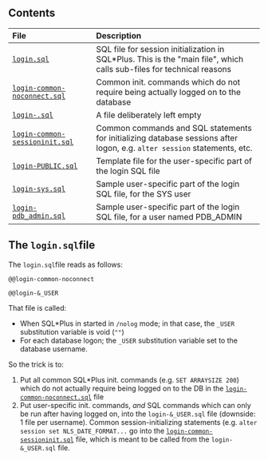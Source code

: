 ## Contents

| File | Description |
|:-----|:------------|
| [`login.sql`](login.sql)  | SQL file for session initialization in SQL\*Plus. This is the "main file", which calls sub-files for technical reasons |
| [`login-common-noconnect.sql`](login-common-noconnect.sql) | Common init. commands which do not require being actually logged on to the database |
| [`login-.sql`](login-.sql) | A file deliberately left empty |
| [`login-common-sessioninit.sql`](login-common-sessioninit.sql) | Common commands and SQL statements for initializing database sessions after logon, e.g. `alter session` statements, etc. |
| [`login-PUBLIC.sql`](login-PUBLIC.sql) | Template file for the user-specific part of the login SQL file |
| [`login-sys.sql`](login-sys.sql) | Sample user-specific part of the login SQL file, for the SYS user |
| [`login-pdb_admin.sql`](login-pdb_admin.sql) | Sample user-specific part of the login SQL file, for a user named PDB_ADMIN |

## The `login.sql`file

The `login.sql`file reads as follows:
```
@@login-common-noconnect

@@login-&_USER
```
That file is called:
* When SQL\*Plus in started in `/nolog` mode; in that case, the `_USER` substitution variable is void (`""`)
* For each database logon; the `_USER` substitution variable set to the database username.

So the trick is to:
1. Put all common SQL\*Plus init. commands (e.g. `SET ARRAYSIZE 200`) which do not actually require being 
   logged on to the DB in the [`login-common-noconnect.sql`](login-common-noconnect.sql) file
2. Put user-specific init. commands, _and_ SQL commands which can only be run after having logged on,
   into the `login-&_USER.sql` file (downside: 1 file per username). Common session-initializing statements
   (e.g. `alter session set NLS_DATE_FORMAT...` go into the
   [`login-common-sessioninit.sql`](login-common-sessioninit.sql) file, which is meant to be called
   from the `login-&_USER.sql` file.
